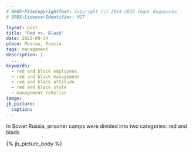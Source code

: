 ```yaml
---
# SPDX-FileCopyrightText: Copyright (c) 2014-2025 Yegor Bugayenko
# SPDX-License-Identifier: MIT

layout: post
title: "Red vs. Black"
date: 2025-09-14
place: Moscow, Russia
tags: management
description: |
  ...
keywords:
  - red and black employees
  - red and black management
  - red and black attitude
  - red and black style
  - management rebelion
image:
jb_picture:
  caption:
---
```


In Soviet Russia, prisoner camps were divided into two categories: red and black.

<!--more-->

{% jb_picture_body %}

